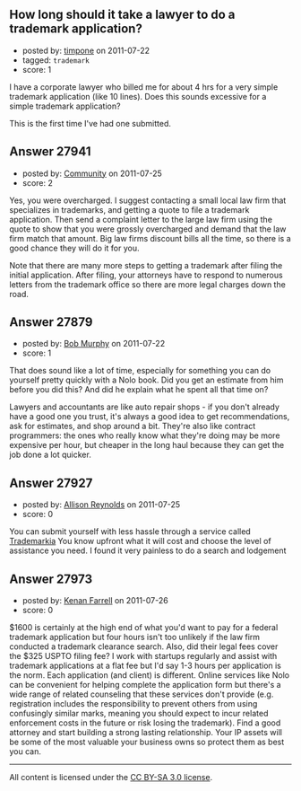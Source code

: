 ## How long should it take a lawyer to do a trademark application?

- posted by: [timpone](https://stackexchange.com/users/-1/9616-timpone) on 2011-07-22
- tagged: `trademark`
- score: 1

I have a corporate lawyer who billed me for about 4 hrs for a very simple trademark application (like 10 lines). Does this sounds excessive for a simple trademark application? 

This is the first time I've had one submitted.


## Answer 27941

- posted by: [Community](https://stackexchange.com/users/-1/-1-community) on 2011-07-25
- score: 2

Yes, you were overcharged.  I suggest contacting a small local law firm that specializes in trademarks, and getting a quote to file a trademark application.  Then send a complaint letter to the large law firm using the quote to show that you were grossly overcharged and demand that the law firm match that amount.  Big law firms discount bills all the time, so there is a good chance they will do it for you.

Note that there are many more steps to getting a trademark after filing the initial application.  After filing, your attorneys have to respond to numerous letters from the trademark office so there are more legal charges down the road.


## Answer 27879

- posted by: [Bob Murphy](https://stackexchange.com/users/-1/5778-bob-murphy) on 2011-07-22
- score: 1

That does sound like a lot of time, especially for something you can do yourself pretty quickly with a Nolo book. Did you get an estimate from him before you did this? And did he explain what he spent all that time on?

Lawyers and accountants are like auto repair shops - if you don't already have a good one you trust, it's always a good idea to get recommendations, ask for estimates, and shop around a bit. They're also like contract programmers: the ones who really know what they're doing may be more expensive per hour, but cheaper in the long haul because they can get the job done a lot quicker.



## Answer 27927

- posted by: [Allison Reynolds](https://stackexchange.com/users/-1/12157-allison-reynolds) on 2011-07-25
- score: 0

You can submit yourself with less hassle through a service called [Trademarkia](http://www.trademarkia.com) You know upfront what it will cost and choose the level of assistance you need. I found it very painless to do a search and lodgement


## Answer 27973

- posted by: [Kenan Farrell](https://stackexchange.com/users/-1/12241-kenan-farrell) on 2011-07-26
- score: 0

$1600 is certainly at the high end of what you'd want to pay for a federal trademark application but four hours isn't too unlikely if the law firm conducted a trademark clearance search. Also, did their legal fees cover the $325 USPTO filing fee? I work with startups regularly and assist with trademark applications at a flat fee but I'd say 1-3 hours per application is the norm. Each application (and client) is different. Online services like Nolo can be convenient for helping complete the application form but there's a wide range of related counseling that these services don't provide (e.g. registration includes the responsibility to prevent others from using confusingly similar marks, meaning you should expect to incur related enforcement costs in the future or risk losing the trademark). Find a good attorney and start building a strong lasting relationship. Your IP assets will be some of the most valuable your business owns so protect them as best you can.  



---

All content is licensed under the [CC BY-SA 3.0 license](https://creativecommons.org/licenses/by-sa/3.0/).
